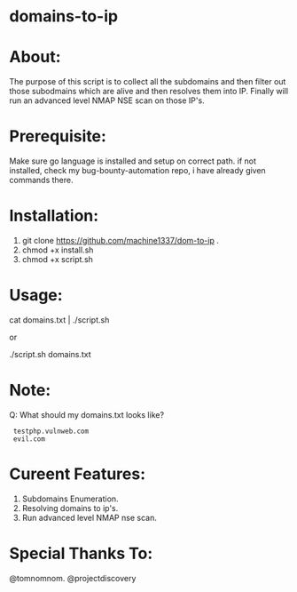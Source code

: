 # domains-to-ip

# About:
The purpose of this script is to collect  all the subdomains and then filter out those subodmains which are alive and then resolves them into IP. 
Finally will run an advanced level NMAP NSE scan on those IP's.

# Prerequisite:
Make sure go language is installed and setup on correct path.
if not installed, check my bug-bounty-automation repo, i have already given commands there.

# Installation:
1. git clone https://github.com/machine1337/dom-to-ip  .
2. chmod +x install.sh
3. chmod +x script.sh

# Usage:
cat domains.txt | ./script.sh

or

./script.sh domains.txt

# Note:
Q: What should my domains.txt looks like?

     testphp.vulnweb.com
     evil.com
     
# Cureent Features:
 1. Subdomains Enumeration.
 2. Resolving domains to ip's.
 3. Run advanced level NMAP nse scan.
 
# Special Thanks To:
  @tomnomnom.
  @projectdiscovery
